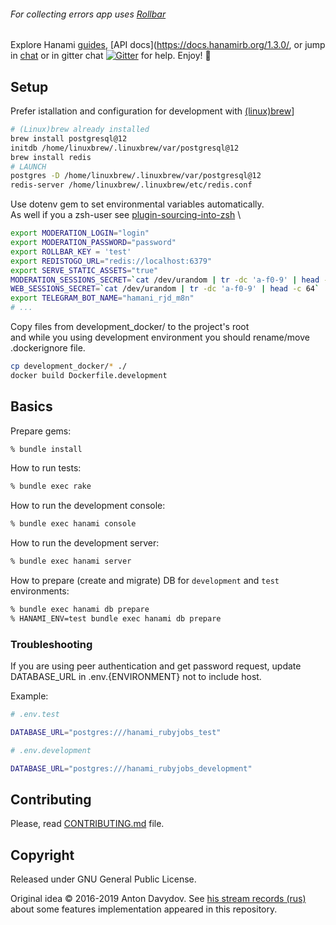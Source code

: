 ###### For  collecting errors app uses [Rollbar](https://docs.rollbar.com/docs/ruby#section-getting-started)
Explore Hanami [guides](http://hanamirb.org/guides/), [API docs](https://docs.hanamirb.org/1.3.0/, or jump in [chat](http://chat.hanamirb.org) or in gitter chat [![Gitter](https://badges.gitter.im/hanami/chat.svg)](https://gitter.im/hanami/chat) for help. Enjoy! 🌸

## Setup

Prefer istallation and configuration for development with [(linux)brew](https://brew.sh)]

```bash
# (Linux)brew already installed
brew install postgresql@12
initdb /home/linuxbrew/.linuxbrew/var/postgresql@12
brew install redis
# LAUNCH
postgres -D /home/linuxbrew/.linuxbrew/var/postgresql@12
redis-server /home/linuxbrew/.linuxbrew/etc/redis.conf
```

Use dotenv gem to set environmental variables automatically. \
As well if you a zsh-user see
[plugin-sourcing-into-zsh](https://github.com/robbyrussell/oh-my-zsh/tree/master/plugins/dotenv) \

```bash
export MODERATION_LOGIN="login"
export MODERATION_PASSWORD="password"
export ROLLBAR_KEY = 'test'
export REDISTOGO_URL="redis://localhost:6379"
export SERVE_STATIC_ASSETS="true"
MODERATION_SESSIONS_SECRET=`cat /dev/urandom | tr -dc 'a-f0-9' | head -c 64`
WEB_SESSIONS_SECRET=`cat /dev/urandom | tr -dc 'a-f0-9' | head -c 64`
export TELEGRAM_BOT_NAME="hamani_rjd_m8n"
# ...
```

Copy files from development_docker/ to the project's root \
and while you using development environment you should rename/move .dockerignore file.

```bash
cp development_docker/* ./
docker build Dockerfile.development
```

## Basics

Prepare gems:

```bash
% bundle install
```

How to run tests:

```bash
% bundle exec rake
```

How to run the development console:

```bash
% bundle exec hanami console
```

How to run the development server:

```bash
% bundle exec hanami server
```

How to prepare (create and migrate) DB for `development` and `test` environments:

```bash
% bundle exec hanami db prepare
% HANAMI_ENV=test bundle exec hanami db prepare
```
### Troubleshooting
If you are using peer authentication and get password request, update DATABASE_URL in .env.{ENVIRONMENT} not to include host.

Example:

```bash
# .env.test

DATABASE_URL="postgres:///hanami_rubyjobs_test"

# .env.development

DATABASE_URL="postgres:///hanami_rubyjobs_development"

```

## Contributing

Please, read [CONTRIBUTING.md](https://github.com/davydovanton/rubyjobs.dev/blob/master/CONTRIBUTING.md) file.

## Copyright

Released under GNU General Public License.

Original idea © 2016-2019 Anton Davydov. See [his stream records (rus)](https://www.youtube.com/playlist?list=PL6n1fvXhQN4kOm_HhBDJrynj6_dcl7VJP) about  some features implementation appeared in this repository.

